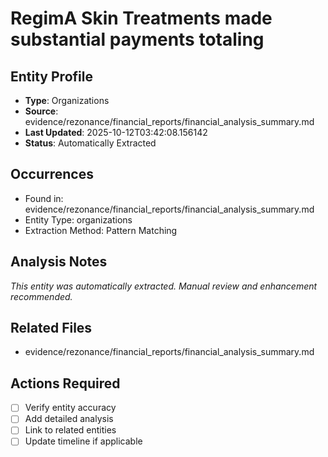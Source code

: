 # RegimA Skin Treatments made substantial payments totaling

## Entity Profile
- **Type**: Organizations
- **Source**: evidence/rezonance/financial_reports/financial_analysis_summary.md
- **Last Updated**: 2025-10-12T03:42:08.156142
- **Status**: Automatically Extracted

## Occurrences
- Found in: evidence/rezonance/financial_reports/financial_analysis_summary.md
- Entity Type: organizations
- Extraction Method: Pattern Matching

## Analysis Notes
*This entity was automatically extracted. Manual review and enhancement recommended.*

## Related Files
- evidence/rezonance/financial_reports/financial_analysis_summary.md

## Actions Required
- [ ] Verify entity accuracy
- [ ] Add detailed analysis
- [ ] Link to related entities
- [ ] Update timeline if applicable
